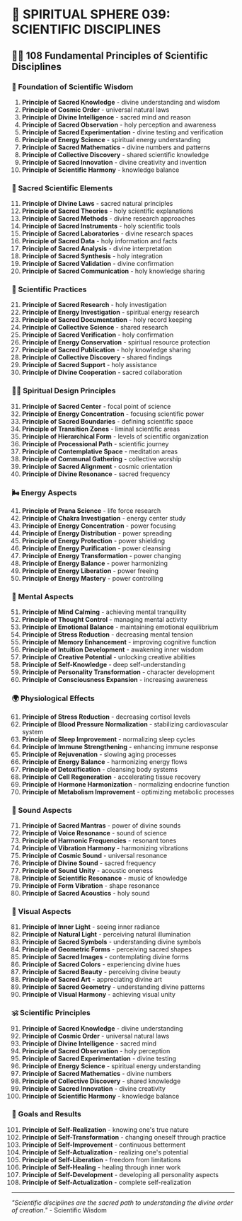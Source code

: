 # 🌟 SPIRITUAL SPHERE 039: SCIENTIFIC DISCIPLINES

## 🧘‍♀️ 108 Fundamental Principles of Scientific Disciplines

### 🌌 Foundation of Scientific Wisdom

1. **Principle of Sacred Knowledge** - divine understanding and wisdom
2. **Principle of Cosmic Order** - universal natural laws
3. **Principle of Divine Intelligence** - sacred mind and reason
4. **Principle of Sacred Observation** - holy perception and awareness
5. **Principle of Sacred Experimentation** - divine testing and verification
6. **Principle of Energy Science** - spiritual energy understanding
7. **Principle of Sacred Mathematics** - divine numbers and patterns
8. **Principle of Collective Discovery** - shared scientific knowledge
9. **Principle of Sacred Innovation** - divine creativity and invention
10. **Principle of Scientific Harmony** - knowledge balance

### 🔬 Sacred Scientific Elements

11. **Principle of Divine Laws** - sacred natural principles
12. **Principle of Sacred Theories** - holy scientific explanations
13. **Principle of Sacred Methods** - divine research approaches
14. **Principle of Sacred Instruments** - holy scientific tools
15. **Principle of Sacred Laboratories** - divine research spaces
16. **Principle of Sacred Data** - holy information and facts
17. **Principle of Sacred Analysis** - divine interpretation
18. **Principle of Sacred Synthesis** - holy integration
19. **Principle of Sacred Validation** - divine confirmation
20. **Principle of Sacred Communication** - holy knowledge sharing

### 🌟 Scientific Practices

21. **Principle of Sacred Research** - holy investigation
22. **Principle of Energy Investigation** - spiritual energy research
23. **Principle of Sacred Documentation** - holy record keeping
24. **Principle of Collective Science** - shared research
25. **Principle of Sacred Verification** - holy confirmation
26. **Principle of Energy Conservation** - spiritual resource protection
27. **Principle of Sacred Publication** - holy knowledge sharing
28. **Principle of Collective Discovery** - shared findings
29. **Principle of Sacred Support** - holy assistance
30. **Principle of Divine Cooperation** - sacred collaboration

### 🧘‍♀️ Spiritual Design Principles

31. **Principle of Sacred Center** - focal point of science
32. **Principle of Energy Concentration** - focusing scientific power
33. **Principle of Sacred Boundaries** - defining scientific space
34. **Principle of Transition Zones** - liminal scientific areas
35. **Principle of Hierarchical Form** - levels of scientific organization
36. **Principle of Processional Path** - scientific journey
37. **Principle of Contemplative Space** - meditation areas
38. **Principle of Communal Gathering** - collective worship
39. **Principle of Sacred Alignment** - cosmic orientation
40. **Principle of Divine Resonance** - sacred frequency

### 🌬️ Energy Aspects

41. **Principle of Prana Science** - life force research
42. **Principle of Chakra Investigation** - energy center study
43. **Principle of Energy Concentration** - power focusing
44. **Principle of Energy Distribution** - power spreading
45. **Principle of Energy Protection** - power shielding
46. **Principle of Energy Purification** - power cleansing
47. **Principle of Energy Transformation** - power changing
48. **Principle of Energy Balance** - power harmonizing
49. **Principle of Energy Liberation** - power freeing
50. **Principle of Energy Mastery** - power controlling

### 🧠 Mental Aspects

51. **Principle of Mind Calming** - achieving mental tranquility
52. **Principle of Thought Control** - managing mental activity
53. **Principle of Emotional Balance** - maintaining emotional equilibrium
54. **Principle of Stress Reduction** - decreasing mental tension
55. **Principle of Memory Enhancement** - improving cognitive function
56. **Principle of Intuition Development** - awakening inner wisdom
57. **Principle of Creative Potential** - unlocking creative abilities
58. **Principle of Self-Knowledge** - deep self-understanding
59. **Principle of Personality Transformation** - character development
60. **Principle of Consciousness Expansion** - increasing awareness

### 🌍 Physiological Effects

61. **Principle of Stress Reduction** - decreasing cortisol levels
62. **Principle of Blood Pressure Normalization** - stabilizing cardiovascular system
63. **Principle of Sleep Improvement** - normalizing sleep cycles
64. **Principle of Immune Strengthening** - enhancing immune response
65. **Principle of Rejuvenation** - slowing aging processes
66. **Principle of Energy Balance** - harmonizing energy flows
67. **Principle of Detoxification** - cleansing body systems
68. **Principle of Cell Regeneration** - accelerating tissue recovery
69. **Principle of Hormone Harmonization** - normalizing endocrine function
70. **Principle of Metabolism Improvement** - optimizing metabolic processes

### 🎵 Sound Aspects

71. **Principle of Sacred Mantras** - power of divine sounds
72. **Principle of Voice Resonance** - sound of science
73. **Principle of Harmonic Frequencies** - resonant tones
74. **Principle of Vibration Harmony** - harmonizing vibrations
75. **Principle of Cosmic Sound** - universal resonance
76. **Principle of Divine Sound** - sacred frequency
77. **Principle of Sound Unity** - acoustic oneness
78. **Principle of Scientific Resonance** - music of knowledge
79. **Principle of Form Vibration** - shape resonance
80. **Principle of Sacred Acoustics** - holy sound

### 🌈 Visual Aspects

81. **Principle of Inner Light** - seeing inner radiance
82. **Principle of Natural Light** - perceiving natural illumination
83. **Principle of Sacred Symbols** - understanding divine symbols
84. **Principle of Geometric Forms** - perceiving sacred shapes
85. **Principle of Sacred Images** - contemplating divine forms
86. **Principle of Sacred Colors** - experiencing divine hues
87. **Principle of Sacred Beauty** - perceiving divine beauty
88. **Principle of Sacred Art** - appreciating divine art
89. **Principle of Sacred Geometry** - understanding divine patterns
90. **Principle of Visual Harmony** - achieving visual unity

### 🕉️ Scientific Principles

91. **Principle of Sacred Knowledge** - divine understanding
92. **Principle of Cosmic Order** - universal natural laws
93. **Principle of Divine Intelligence** - sacred mind
94. **Principle of Sacred Observation** - holy perception
95. **Principle of Sacred Experimentation** - divine testing
96. **Principle of Energy Science** - spiritual energy understanding
97. **Principle of Sacred Mathematics** - divine numbers
98. **Principle of Collective Discovery** - shared knowledge
99. **Principle of Sacred Innovation** - divine creativity
100. **Principle of Scientific Harmony** - knowledge balance

### 🚀 Goals and Results

101. **Principle of Self-Realization** - knowing one's true nature
102. **Principle of Self-Transformation** - changing oneself through practice
103. **Principle of Self-Improvement** - continuous betterment
104. **Principle of Self-Actualization** - realizing one's potential
105. **Principle of Self-Liberation** - freedom from limitations
106. **Principle of Self-Healing** - healing through inner work
107. **Principle of Self-Development** - developing all personality aspects
108. **Principle of Self-Actualization** - complete self-realization

---

*"Scientific disciplines are the sacred path to understanding the divine order of creation."* - Scientific Wisdom
